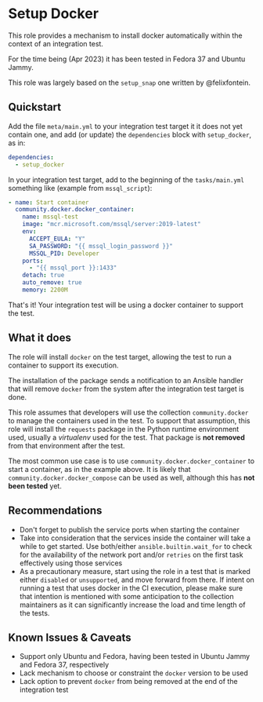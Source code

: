 <!--
Copyright (c) Ansible Project
GNU General Public License v3.0+ (see LICENSES/GPL-3.0-or-later.txt or https://www.gnu.org/licenses/gpl-3.0.txt)
SPDX-License-Identifier: GPL-3.0-or-later
-->

Setup Docker
============

This role provides a mechanism to install docker automatically within the context of an integration test.

For the time being (Apr 2023) it has been tested in Fedora 37 and Ubuntu Jammy.

This role was largely based on the `setup_snap` one written by @felixfontein.


Quickstart
----------

Add the file `meta/main.yml` to your integration test target it it does not yet contain one, and add (or update) the `dependencies` block with `setup_docker`, as in:

```yaml
dependencies:
  - setup_docker
```

In your integration test target, add to the beginning of the `tasks/main.yml` something like (example from `mssql_script`):

```yaml
- name: Start container
  community.docker.docker_container:
    name: mssql-test
    image: "mcr.microsoft.com/mssql/server:2019-latest"
    env:
      ACCEPT_EULA: "Y"
      SA_PASSWORD: "{{ mssql_login_password }}"
      MSSQL_PID: Developer
    ports:
      - "{{ mssql_port }}:1433"
    detach: true
    auto_remove: true
    memory: 2200M
```

That's it! Your integration test will be using a docker container to support the test.


What it does
------------

The role will install `docker` on the test target, allowing the test to run a container to support its execution.

The installation of the package sends a notification to an Ansible handler that will remove `docker` from the system after the integration test target is done.

This role assumes that developers will use the collection `community.docker` to manage the containers used in the test. To support that assumption, this role will install the `requests` package in the Python runtime environment used, usually a *virtualenv* used for the test. That package is **not removed** from that environment after the test.

The most common use case is to use `community.docker.docker_container` to start a container, as in the example above. It is likely that `community.docker.docker_compose` can be used as well, although this has **not been tested** yet.


Recommendations
---------------

* Don't forget to publish the service ports when starting the container
* Take into consideration that the services inside the container will take a while to get started. Use both/either `ansible.builtin.wait_for` to check for the availability of the network port and/or `retries` on the first task effectively using those services
* As a precautionary measure, start using the role in a test that is marked either `disabled` or `unsupported`, and move forward from there. If intent on running a test that uses docker in the CI execution, please make sure that intention is mentioned with some anticipation to the collection maintainers as it can significantly increase the load and time length of the tests.


Known Issues & Caveats
----------------------

* Support only Ubuntu and Fedora, having been tested in Ubuntu Jammy and Fedora 37, respectively
* Lack mechanism to choose or constraint the `docker` version to be used
* Lack option to prevent `docker` from being removed at the end of the integration test
